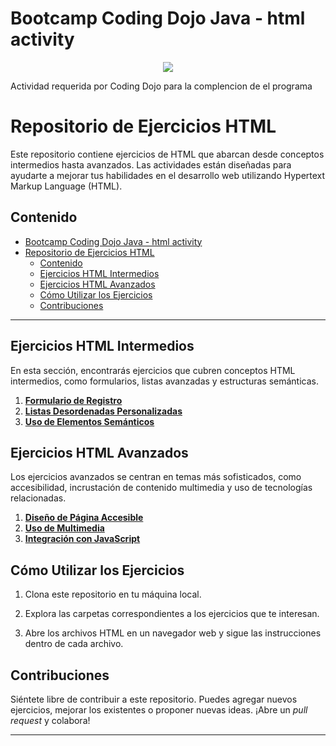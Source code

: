 # Bootcamp Coding Dojo Java - html activity

<p align="center">
<img src="https://github.com/jnsoler12012/CureCore-website-GitPage/assets/63087709/cdcffdd2-28a1-4499-b58c-45df86427ecc">
</p>

Actividad requerida por Coding Dojo para la complencion de el programa

# Repositorio de Ejercicios HTML

Este repositorio contiene ejercicios de HTML que abarcan desde conceptos intermedios hasta avanzados. Las actividades están diseñadas para ayudarte a mejorar tus habilidades en el desarrollo web utilizando Hypertext Markup Language (HTML).

## Contenido

- [Bootcamp Coding Dojo Java - html activity](#bootcamp-coding-dojo-java---html-activity)
- [Repositorio de Ejercicios HTML](#repositorio-de-ejercicios-html)
  - [Contenido](#contenido)
  - [Ejercicios HTML Intermedios](#ejercicios-html-intermedios)
  - [Ejercicios HTML Avanzados](#ejercicios-html-avanzados)
  - [Cómo Utilizar los Ejercicios](#cómo-utilizar-los-ejercicios)
  - [Contribuciones](#contribuciones)

---

## Ejercicios HTML Intermedios

En esta sección, encontrarás ejercicios que cubren conceptos HTML intermedios, como formularios, listas avanzadas y estructuras semánticas.

1. [**Formulario de Registro**](ejercicios-html-intermedios/formulario-registro.html)
2. [**Listas Desordenadas Personalizadas**](ejercicios-html-intermedios/listas-desordenadas-personalizadas.html)
3. [**Uso de Elementos Semánticos**](ejercicios-html-intermedios/elementos-semanticos.html)

## Ejercicios HTML Avanzados

Los ejercicios avanzados se centran en temas más sofisticados, como accesibilidad, incrustación de contenido multimedia y uso de tecnologías relacionadas.

1. [**Diseño de Página Accesible**](ejercicios-html-avanzados/accesibilidad.html)
2. [**Uso de Multimedia**](ejercicios-html-avanzados/multimedia.html)
3. [**Integración con JavaScript**](ejercicios-html-avanzados/integracion-javascript.html)

## Cómo Utilizar los Ejercicios

1. Clona este repositorio en tu máquina local.

2. Explora las carpetas correspondientes a los ejercicios que te interesan.

3. Abre los archivos HTML en un navegador web y sigue las instrucciones dentro de cada archivo.

## Contribuciones

Siéntete libre de contribuir a este repositorio. Puedes agregar nuevos ejercicios, mejorar los existentes o proponer nuevas ideas. ¡Abre un *pull request* y colabora!

---